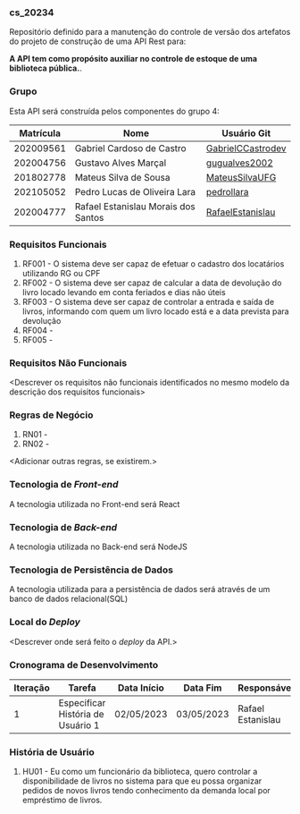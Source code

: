 ### cs_20234
Repositório definido para a manutenção do controle de versão dos artefatos do projeto de construção de uma API Rest para:

**A API tem como propósito auxiliar no controle de estoque de uma biblioteca pública.**.

### Grupo
Esta API será construída pelos componentes do grupo 4:

|Matrícula|Nome|Usuário Git|
|---|---|---|
|202009561|Gabriel Cardoso de Castro|[GabrielCCastrodev](https://github.com/GabrielCCastrodev)|
|202004756|Gustavo Alves Marçal|[gugualves2002](https://github.com/gugualves2002)|
|201802778|Mateus Silva de Sousa|[MateusSilvaUFG](https://github.com/MateusSilvaUFG)|
|202105052|Pedro Lucas de Oliveira Lara|[pedrollara](https://github.com/pedrollara)|
|202004777|Rafael Estanislau Morais dos Santos|[RafaelEstanislau](https://github.com/RafaelEstanislau)|

### Requisitos Funcionais
1. RF001 - O sistema deve ser capaz de efetuar o cadastro dos locatários utilizando RG ou CPF
2. RF002 - O sistema deve ser capaz de calcular a data de devolução do livro locado levando em conta feriados e dias não úteis
3. RF003 - O sistema deve ser capaz de controlar a entrada e saída de livros, informando com quem um livro locado está e a data prevista para devolução
3. RF004 - <descrever>
3. RF005 - <descrever>

### Requisitos Não Funcionais
<Descrever os requisitos não funcionais identificados no mesmo modelo da descrição dos requisitos funcionais>

### Regras de Negócio
1. RN01 - <descrever>
2. RN02 - <descrever>

<Adicionar outras regras, se existirem.>

### Tecnologia de _Front-end_
A tecnologia utilizada no Front-end será React

### Tecnologia de _Back-end_
A tecnologia utilizada no Back-end será NodeJS

### Tecnologia de Persistência de Dados
A tecnologia utilizada para a persistência de dados será através de um banco de dados relacional(SQL)

### Local do _Deploy_
<Descrever onde será feito o _deploy_ da API.>

### Cronograma de Desenvolvimento

|Iteração|Tarefa|Data Início|Data Fim|Responsável|Situação|
|---|---|---|---|---|---|
|1|Especificar História de Usuário 1|02/05/2023|03/05/2023|Rafael Estanislau|Programada|

### História de Usuário
1. HU01 - Eu como um funcionário da biblioteca, quero controlar a disponibilidade de livros no sistema para que eu possa organizar pedidos de novos livros tendo conhecimento da demanda local por empréstimo de livros.

